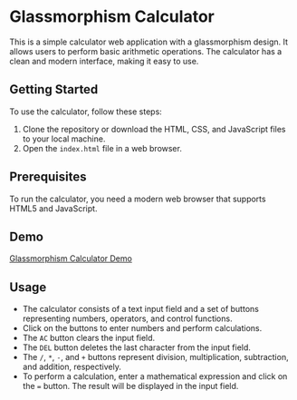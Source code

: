 # Glassmorphism Calculator

This is a simple calculator web application with a glassmorphism design. It allows users to perform basic arithmetic operations. The calculator has a clean and modern interface, making it easy to use.

## Getting Started

To use the calculator, follow these steps:

1. Clone the repository or download the HTML, CSS, and JavaScript files to your local machine.
2. Open the `index.html` file in a web browser.

## Prerequisites

To run the calculator, you need a modern web browser that supports HTML5 and JavaScript.

## Demo

[Glassmorphism Calculator Demo](https://github.com/sanjeevani-25/glassmorph-calculator/assets/96921605/66ebfb39-e275-4694-8096-65474029d562)


## Usage

- The calculator consists of a text input field and a set of buttons representing numbers, operators, and control functions.
- Click on the buttons to enter numbers and perform calculations.
- The `AC` button clears the input field.
- The `DEL` button deletes the last character from the input field.
- The `/`, `*`, `-`, and `+` buttons represent division, multiplication, subtraction, and addition, respectively.
- To perform a calculation, enter a mathematical expression and click on the `=` button. The result will be displayed in the input field.
